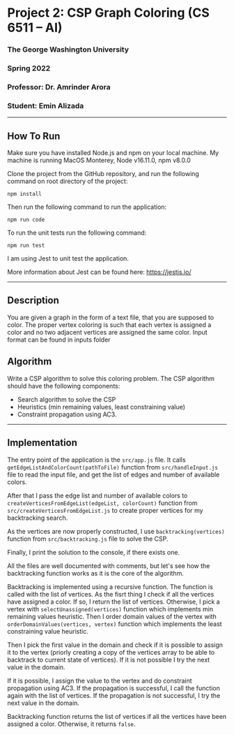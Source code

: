 # Project 2: CSP Graph Coloring (CS 6511 – AI)

### The George Washington University
### Spring 2022
### Professor: Dr. Amrinder Arora
### Student: Emin Alizada

---

## How To Run

Make sure you have installed Node.js and npm on your local machine. My machine is running MacOS Monterey, Node v16.11.0, npm v8.0.0

Clone the project from the GitHub repository, and run the following command on root directory of the project:

    npm install

Then run the following command to run the application:

    npm run code

To run the unit tests run the following command:

    npm run test

I am using Jest to unit test the application.

More information about Jest can be found here: https://jestjs.io/

---

## Description

You are given a graph in the form of a text file, that you are supposed to color. The proper vertex coloring is such that each vertex is assigned a color and no two adjacent vertices are assigned the same color. Input format can be found in inputs folder

## Algorithm

Write a CSP algorithm to solve this coloring problem. The CSP algorithm should have the following components:
- Search algorithm to solve the CSP
- Heuristics (min remaining values, least constraining value)
- Constraint propagation using AC3.

--- 

## Implementation

The entry point of the application is the `src/app.js` file. It calls `getEdgeListAndColorCount(pathToFile)` function from `src/handleInput.js` file to read the input file, and get the list of edges and number of available colors. 

After that I pass the edge list and number of available colors to `createVerticesFromEdgeList(edgeList, colorCount)` function from `src/createVerticesFromEdgeList.js` to create proper vertices for my backtracking search.


As the vertices are now properly constructed, I use `backtracking(vertices)` function from `src/backtracking.js` file to solve the CSP.

Finally, I print the solution to the console, if there exists one.

All the files are well documented with comments, but let's see how the backtracking function works as it is the core of the algorithm.

Backtracking is implemented using a recursive function. The function is called with the list of vertices. As the fisrt thing I check if all the vertices have assigned a color. If so, I return the list of vertices. Otherwise, I pick a vertex with `selectUnassigned(vertices)` function which implements min remaining values heuristic. Then I order domain values of the vertex with `orderDomainValues(vertices, vertex)` function which implements the least constraining value heuristic. 

Then I pick the first value in the domain and check if it is possible to assign it to the vertex (priorly creating a copy of the vertices array to be able to backtrack to current state of vertices). If it is not possible I try the next value in the domain.

If it is possible, I assign the value to the vertex and do constraint propagation using AC3. If the propagation is successful, I call the function again with the list of vertices. If the propagation is not successful, I try the next value in the domain.

Backtracking function returns the list of vertices if all the vertices have been assigned a color. Otherwise, it returns `false`.